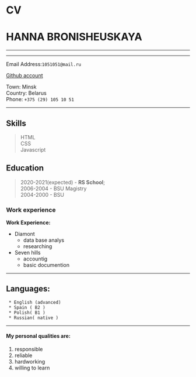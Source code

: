 # CV 

# **HANNA BRONISHEUSKAYA**

--- ---


--- ---
Email Address:`1051051@mail.ru` 

[Github account](https://github.com/Hanna1051051/rsschool-cv)
 
Town: Minsk\
Country: Belarus\
Phone: `+375 (29) 105 10 51`
--- ---

## **Skills**
>HTML\
CSS\
Javascript



## Education

>2020-2021(expected) - **RS School**;  
2006-2004 - BSU Magistry\
2004-2000 - BSU  


### Work experience

**Work Experience:**

- Diamont
  - data base analys
  - researching
- Seven hills
  - accountig
  - basic documention


--- 
## Languages:

     * English (advanced)
     * Spain ( B2 )
     * Polish( B1 )
     * Russian( native )
	 
	 
	

---
#### My personal qualities are: 
 1. responsible 
 2. reliable 
 3. hardworking 
 4. willing to learn 
	 

